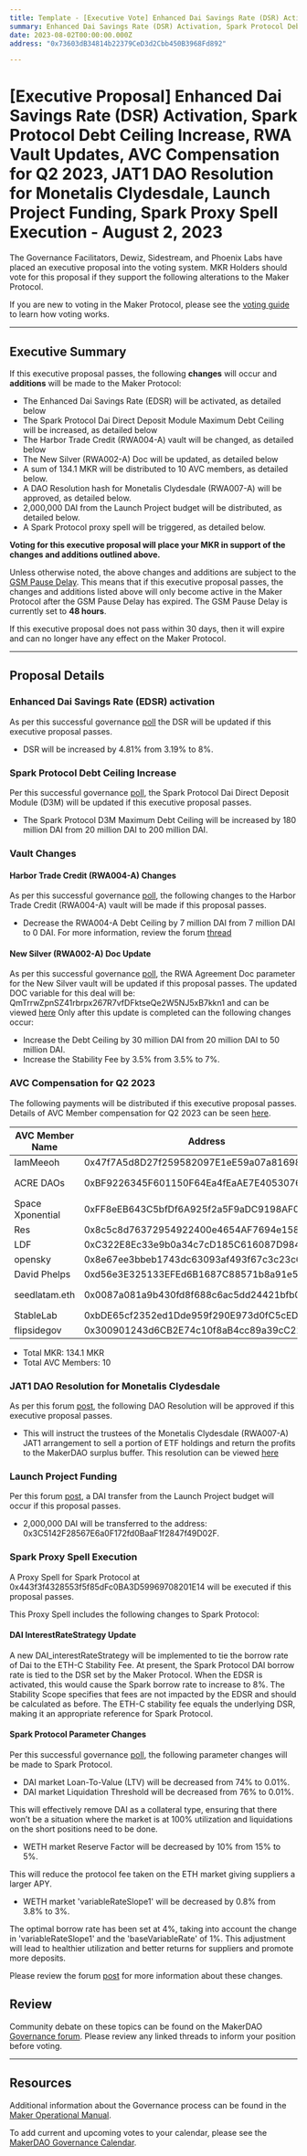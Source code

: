 ```yaml
---
title: Template - [Executive Vote] Enhanced Dai Savings Rate (DSR) Activation, Spark Protocol Debt Ceiling Increase, Vault Changes, AVC Compensation for Q2 2023, JAT1 DAO Resolution for Monetalis Clydesdale, Launch Project Funding, Spark Proxy Spell Execution - August 2, 2023
summary: Enhanced Dai Savings Rate (DSR) Activation, Spark Protocol Debt Ceiling Increase, RWA Vault Updates, AVC Compensation for Q2 2023, JAT1 DAO Resolution for Monetalis Clydesdale, Launch Project Funding, Spark Proxy Spell Execution
date: 2023-08-02T00:00:00.000Z
address: "0x73603dB34814b22379CeD3d2Cbb450B3968Fd892"

---
```

# [Executive Proposal] Enhanced Dai Savings Rate (DSR) Activation, Spark Protocol Debt Ceiling Increase, RWA Vault Updates, AVC Compensation for Q2 2023, JAT1 DAO Resolution for Monetalis Clydesdale, Launch Project Funding, Spark Proxy Spell Execution - August 2, 2023

The Governance Facilitators, Dewiz, Sidestream, and Phoenix Labs have placed an executive proposal into the voting system. MKR Holders should vote for this proposal if they support the following alterations to the Maker Protocol.

If you are new to voting in the Maker Protocol, please see the [voting guide](https://manual.makerdao.com/governance/voting-in-makerdao/on-chain-governance) to learn how voting works.

---

## Executive Summary

If this executive proposal passes, the following **changes** will occur and **additions** will be made to the Maker Protocol:
- The Enhanced Dai Savings Rate (EDSR) will be activated, as detailed below
- The Spark Protocol Dai Direct Deposit Module Maximum Debt Ceiling will be increased, as detailed below
- The Harbor Trade Credit (RWA004-A) vault will be changed, as detailed below
- The New Silver (RWA002-A) Doc will be updated, as detailed below
- A sum of 134.1 MKR will be distributed to 10 AVC members, as detailed below.
- A DAO Resolution hash for Monetalis Clydesdale (RWA007-A) will be approved, as detailed below.
- 2,000,000 DAI from the Launch Project budget will be distributed, as detailed below.
- A Spark Protocol proxy spell will be triggered, as detailed below.


**Voting for this executive proposal will place your MKR in support of the changes and additions outlined above.**

Unless otherwise noted, the above changes and additions are subject to the [GSM Pause Delay](https://manual.makerdao.com/parameter-index/core/param-gsm-pause-delay). This means that if this executive proposal passes, the changes and additions listed above will only become active in the Maker Protocol after the GSM Pause Delay has expired. The GSM Pause Delay is currently set to **48 hours**.

If this executive proposal does not pass within 30 days, then it will expire and can no longer have any effect on the Maker Protocol.


---

## Proposal Details

### Enhanced Dai Savings Rate (EDSR) activation
As per this successful governance [poll](https://vote.makerdao.com/polling/QmcTRPLx) the DSR will be updated if this executive proposal passes.
- DSR will be increased by 4.81% from 3.19% to 8%.


### Spark Protocol Debt Ceiling Increase
Per this successful governance [poll](https://vote.makerdao.com/polling/QmSLj3HS), the Spark Protocol Dai Direct Deposit Module (D3M) will be updated if this executive proposal passes.

- The Spark Protocol D3M Maximum Debt Ceiling will be increased by 180 million DAI from 20 million DAI to 200 million DAI.

### Vault Changes

#### Harbor Trade Credit (RWA004-A) Changes
As per this successful governance [poll](https://vote.makerdao.com/polling/QmR8cYb1), the following changes to the Harbor Trade Credit (RWA004-A) vault will be made if this proposal passes.
- Decrease the RWA004-A Debt Ceiling by 7 million DAI from 7 million DAI to 0 DAI.
For more information, review the forum [thread](https://forum.makerdao.com/t/request-to-poll-decrease-debt-ceiling-for-harbor-trade-credit-htc-drop-to-0/21373)

#### New Silver (RWA002-A) Doc Update
As per this successful governance [poll](https://vote.makerdao.com/polling/QmaU1eaD), the RWA Agreement Doc parameter for the New Silver vault will be updated if this proposal passes. The updated DOC variable for this deal will be: QmTrrwZpnSZ41rbrpx267R7vfDFktseQe2W5NJ5xB7kkn1 and can be viewed [here](https://gateway.pinata.cloud/ipfs/QmTrrwZpnSZ41rbrpx267R7vfDFktseQe2W5NJ5xB7kkn1)
Only after this update is completed can the following changes occur: 
- Increase the Debt Ceiling by 30 million DAI from 20 million DAI to 50 million DAI.
- Increase the Stability Fee by 3.5% from 3.5% to 7%.


### AVC Compensation for Q2 2023
The following payments will be distributed if this executive proposal passes. Details of AVC Member compensation for Q2 2023 can be seen [here](https://forum.makerdao.com/t/avc-member-participation-rewards-q2-2023/21459). 

| AVC Member Name	| Address	|  AVC | MKR Amt|
|-------------|--------------------------------------------------------------------------------------------------|-----------|------|
| IamMeeoh|	0x47f7A5d8D27f259582097E1eE59a07a816982AE9|	KISS |	14.9|
|ACRE DAOs|	0xBF9226345F601150F64Ea4fEaAE7E40530763cbd|	Regnerative Finance|	14.9|
|Space Xponential|	0xFF8eEB643C5bfDf6A925f2a5F9aDC9198AF07b78|	Regnerative Finance|	11.92|
|Res|	0x8c5c8d76372954922400e4654AF7694e158AB784|	Resiliency|	14.9|
|LDF|	0xC322E8Ec33e9b0a34c7cD185C616087D9842ad50|	Composable|	11.92|
|opensky|	0x8e67ee3bbeb1743dc63093af493f67c3c23c6f04|	Composable|	14.9|
|David Phelps|	0xd56e3E325133EFEd6B1687C88571b8a91e517ab0|	Composable|	8.94|
|seedlatam.eth|	0x0087a081a9b430fd8f688c6ac5dd24421bfb060d|	Sovereign Finance|	11.92|
|StableLab|	0xbDE65cf2352ed1Dde959f290E973d0fC5cEDFD08|	Growth|	14.9|
|flipsidegov|	0x300901243d6CB2E74c10f8aB4cc89a39cC222a29|	Growth|	14.9|

- Total MKR: 134.1 MKR
- Total AVC Members: 10

### JAT1 DAO Resolution for Monetalis Clydesdale
As per this forum [post](https://forum.makerdao.com/t/clydesdale-quarterly-return-of-surplus-fund/21291), the following DAO Resolution will be approved if this executive proposal passes.
- This will instruct the trustees of the Monetalis Clydesdale (RWA007-A) JAT1 arrangement to sell a portion of ETF holdings and return the profits to the MakerDAO surplus buffer. This resolution can be viewed [here](https://gateway.pinata.cloud/ipfs/QmaGTVioBsCPfNoz9rbW7LU6YuzfgqHDZd92Hny5ACfL3p)

### Launch Project Funding
Per this forum [post](https://forum.makerdao.com/t/utilization-of-the-launch-project-under-the-accessibility-scope/21468), a DAI transfer from the Launch Project budget will occur if this proposal passes.
- 2,000,000 DAI will be transferred to the address: 0x3C5142F28567E6a0F172fd0BaaF1f2847f49D02F.

### Spark Proxy Spell Execution

A Proxy Spell for Spark Protocol at 0x443f3f4328553f5f85dFc0BA3D59969708201E14 will be executed if this proposal passes.

This Proxy Spell includes the following changes to Spark Protocol:

#### DAI InterestRateStrategy Update
A new DAI_interestRateStrategy will be implemented to tie the borrow rate of Dai to the ETH-C Stability Fee. At present, the Spark Protocol DAI borrow rate is tied to the DSR set by the Maker Protocol. When the EDSR is activated, this would cause the Spark borrow rate to increase to 8%. The Stability Scope specifies that fees are not impacted by the EDSR and should be calculated as before. The ETH-C stability fee equals the underlying DSR, making it an appropriate reference for Spark Protocol.

#### Spark Protocol Parameter Changes
Per this successful governance [poll](https://vote.makerdao.com/polling/QmZyFH21), the following parameter changes will be made to Spark Protocol.

- DAI market Loan-To-Value (LTV) will be decreased from 74% to 0.01%.
- DAI market Liquidation Threshold will be decreased from 76% to 0.01%.

This will effectively remove DAI as a collateral type, ensuring that there won’t be a situation where the market is at 100% utilization and liquidations on the short positions need to be done.

- WETH market Reserve Factor will be decreased by 10% from 15% to 5%.

This will reduce the protocol fee taken on the ETH market giving suppliers a larger APY.

- WETH market 'variableRateSlope1' will be decreased by 0.8% from 3.8% to 3%.

The optimal borrow rate has been set at 4%, taking into account the change in 'variableRateSlope1' and the 'baseVariableRate' of 1%. This adjustment will lead to healthier utilization and better returns for suppliers and promote more deposits.

Please review the forum [post](https://forum.makerdao.com/t/phoenix-labs-proposed-changes-for-spark/21422) for more information about these changes.

## Review

Community debate on these topics can be found on the MakerDAO [Governance forum](https://forum.makerdao.com/). Please review any linked threads to inform your position before voting.

---

## Resources

Additional information about the Governance process can be found in the [Maker Operational Manual](https://manual.makerdao.com).

To add current and upcoming votes to your calendar, please see the [MakerDAO Governance Calendar](https://manual.makerdao.com/makerdao/calendars/governance-calendar).
